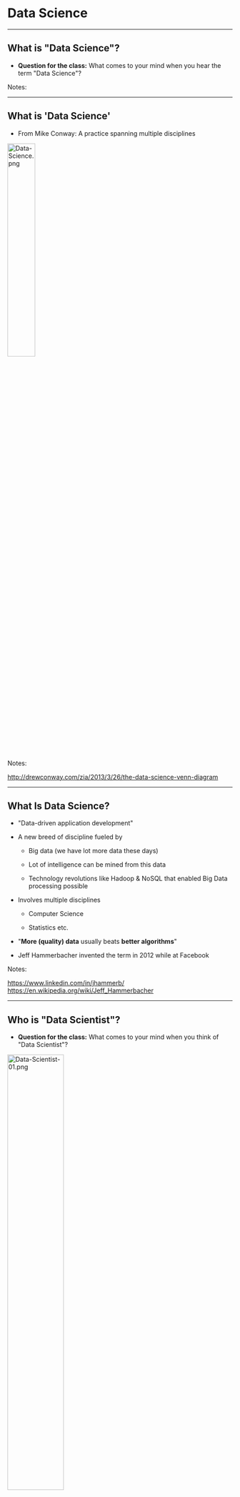 # Data Science

---

## What is "Data Science"?


 *  **Question for the class:** What comes to your mind when you hear the term "Data Science"?

Notes:


---

## What is 'Data Science'

 * From Mike Conway: A practice spanning multiple disciplines


<img src="../../assets/images/deep-learning/Data-Science.png" alt="Data-Science.png" style="width:35%;"/><!-- {"left" : 2.86, "top" : 2.41, "height" : 4.25, "width" : 4.54} -->




Notes:

http://drewconway.com/zia/2013/3/26/the-data-science-venn-diagram


---

## What Is Data Science?


 * "Data-driven application development"

 * A new breed of discipline fueled by

     - Big data  (we have lot more data these days)

     - Lot of intelligence can be mined from this data

     - Technology revolutions like Hadoop & NoSQL that enabled Big Data processing possible

 * Involves multiple disciplines

     - Computer Science

     - Statistics etc.

 * "**More (quality) data** usually beats **better algorithms**"

 * Jeff Hammerbacher invented the term in 2012 while at Facebook

Notes:

https://www.linkedin.com/in/jhammerb/
https://en.wikipedia.org/wiki/Jeff_Hammerbacher


---

## Who is "Data Scientist"?


 *  **Question for the class:** What comes to your mind when you think of "Data Scientist"?

<img src="../../assets/images/deep-learning/3rd-party/Data-Scientist-01.png" alt="Data-Scientist-01.png" style="width:50%;"/><!-- {"left" : 1.02, "top" : 3.3, "height" : 3.94, "width" : 8.21} -->



Notes:


---

## Who is "Data Scientist"?


 *  **Question for the class:** What comes to your mind when you hear the term "Data Science"?


Notes:


---

## So Here Is Data Scientist

<img src="../../assets/images/deep-learning/here-is-data.png" alt="here-is-data.png" style="width:60%;"/><!-- {"left" : 1.03, "top" : 2.16, "height" : 4.74, "width" : 8.2} -->



Notes:



---

## Data Scientist Profile

<img src="../../assets/images/deep-learning/Data-Scientist-Profile.png" alt="Data-Scientist-Profile.png" style="width:60%;"/><!-- {"left" : 1.47, "top" : 1.98, "height" : 5.69, "width" : 7.31} -->




Notes:

Image from "Doing Data Science"


---

## Class Exercise: Asses Your Data Scientist Profile


 *  **Overview:** You are going to asses your DS profile

 *  **Instructions:**

     - Instructor will provide 'Data-Scientist-Skill-Matrix'  Excel file

     - Download it and enter your scores.

Notes:




---

## Visualizations


 * How you tell the results - Very very important part!!

 * Good visualizations convey the point to the audience.

 * A good data scientist must learn good visualization techniques.

 * Standard graphs: line, bar, pie, ...

 * Modern visualizations: Heat maps, Animations (D3JS etc.)

<img src="../../assets/images/deep-learning/3rd-party/Visualizations-01.png" alt=Visualizations-01.png" style="width:30%;"/><!-- {"left" : 0.69, "top" : 5.14, "height" : 2.54, "width" : 4.5} --> &nbsp; &nbsp; <img src="../../assets/images/deep-learning/3rd-party/Visualizations-02.png" alt=Visualizations-02.png" style="width:30%;"/><!-- {"left" : 5.76, "top" : 5, "height" : 2.83, "width" : 3.8} -->




Notes:

US population heatmap : https://www.someka.net/excel-template/usa-heat-map-generator/
National debt visualization: https://ricochet.com/archives/problem-no-one-dc-wants-talk/


---

## Visualizations Demo: Google Music Trends


<img src="../../assets/images/deep-learning/3rd-party/Google-Music-Trends.png" alt="Google-Music-Trends.png" style="width:60%;"/><!-- {"left" : 0.46, "top" : 2.84, "height" : 3.38, "width" : 9.34} -->


Notes:

http://research.google.com/bigpicture/music/


---

## Visualizations Demo: American Workday


<img src="../../assets/images/deep-learning/3rd-party/American-Workday-01.png" alt="American-Workday-01.png" style="width:25%;"/><!-- {"left" : 0.65, "top" : 3.21, "height" : 3.22, "width" : 4.2} --> &nbsp; &nbsp; <img src="../../assets/images/deep-learning/3rd-party/American-Workday-02.png" alt="American-Workday-02.png" style="width:25%;"/><!-- {"left" : 5.4, "top" : 3.21, "height" : 3.22, "width" : 4.2} -->




 * [Link to NPR story](https://www.npr.org/sections/money/2014/08/27/343415569/whos-in-the-office-the-american-workday-in-one-graph?/templates/story/story_php=)




Notes:

https://www.npr.org/sections/money/2014/08/27/343415569/whos-in-the-office-the-american-workday-in-one-graph?/templates/story/story_php=


---

## Visualizations Demo: National Debt Visualized


 * [Link to Demonocracy](http://demonocracy.info/infographics/usa/us_debt/us_debt.html)


<img src="../../assets/images/deep-learning/3rd-party/National-Debt-Visualized-01.png" alt="National-Debt-Visualized-01.png" style="width:55%;"/><!-- {"left" : 1.02, "top" : 2.14, "height" : 5.36, "width" : 8.21} -->


Notes:

http://demonocracy.info/infographics/usa/us_debt/us_debt.html


---

## Visualizations Demo: US Budget

<img src="../../assets/images/deep-learning/3rd-party/US-Budget.png" alt="US-Budget.png" style="width:40%;"/><!-- {"left" : 2.63, "top" : 1.23, "height" : 5.05, "width" : 5} -->


 * [Link to NYTimes article](https://archive.nytimes.com/www.nytimes.com/interactive/2012/02/13/us/politics/2013-budget-proposal-graphic.html)



Notes:

https://archive.nytimes.com/www.nytimes.com/interactive/2012/02/13/us/politics/2013-budget-proposal-graphic.html


---

## Visualizations Tools

| Eco system 	| Package    	| Description                                                                     	|
|------------	|------------	|---------------------------------------------------------------------------------	|
| Python     	| Matplotlib 	| - Powerful, portable <br/>- Very versatile and capable Default library for many tools 	|
|            	| Seaborn    	| - Higher level API based on Matplotlib <br/>- Stylish graphs by default                	|
|            	| Bokeh      	| - Streaming data <br/>- Interactive, web ready plots                                   	|
|            	| Plotly     	| - Online and python <br/>- Interactive graphs                                          	|
| JavaScript 	| D3         	| - online, web ready <br/>- Interactive                                                 	|
| R          	| Ggplot2    	| - powerful, very capable <br/>- Can be complex                                         	|
|            	| GgVis      	| -  Web ready graphs                                                               	|


<!-- {"left" : 0.25, "top" : 1.65, "height" : 4.38, "width" : 9.75, "columnwidth" : [2.01, 2.26, 5.48]} -->

Notes:



---

## 4.5 - Experiment to Production ('Mind the Gap')


 * Data Scientists develop their models on laptops with small data
 * There is a 'deployment gap' when it comes time to go to production
 * Solutions:
     - Frameworks like Spark are solving this
     - Cloud vendors are providing solution

<img src="../../assets/images/machine-learning/deployment-gap-1a.png" style="width:55%;"/><!-- {"left" : 1.3, "top" : 4.78, "height" : 3.86, "width" : 7.65} -->



Notes:


---
## Streamlining Prototyping --> deploy


 * Language neutral

 * Same model - no need to re-implement

 * Fast deploy!

<img src="../../assets/images/machine-learning/deployment-gap-1b.png" style="max-width:40%;"/><!-- {"left" : 1.63, "top" : 3.18, "height" : 5.12, "width" : 6.99} -->



Notes:

https://www.slideshare.net/julesdamji/apache-spark-mllib-2x-how-to-productionize-your-machine-learning-models

---

---

# State of the Art in AI

---

## State of the Art in AI

* Last few years have seen tremendous advantages in  the following areas:

* **Computer Vision**:   
    - Trying to identify things in pictures
    - Sample models: ResNet, MobileNet

* **Language Processing**:  
    - Understanding 'free form' text (emails, word documents)
    - Sample models: BERT, Open-GPT

---

## Transfer Learning

* We don't need to build models from scratch anymore

* There are tremendous amount of high quality models that are released as open source

* Start with those base models and fine tune to fit your needs

- Demo: [Tensorflow Hub](https://www.tensorflow.org/hub)

---

## Demo: Write with Transformer

---